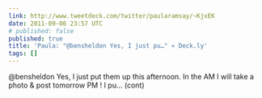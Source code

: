 ```yaml
---
link: http://www.tweetdeck.com/twitter/paularamsay/~KjxEK
date: 2011-09-06 23:57 UTC
# published: false
published: true
title: 'Paula: "@bensheldon Yes, I just pu…" « Deck.ly'
tags: []
---
```


@bensheldon Yes, I just put them up this afternoon. In the AM I will take a photo & post tomorrow PM ! I pu… (cont)

